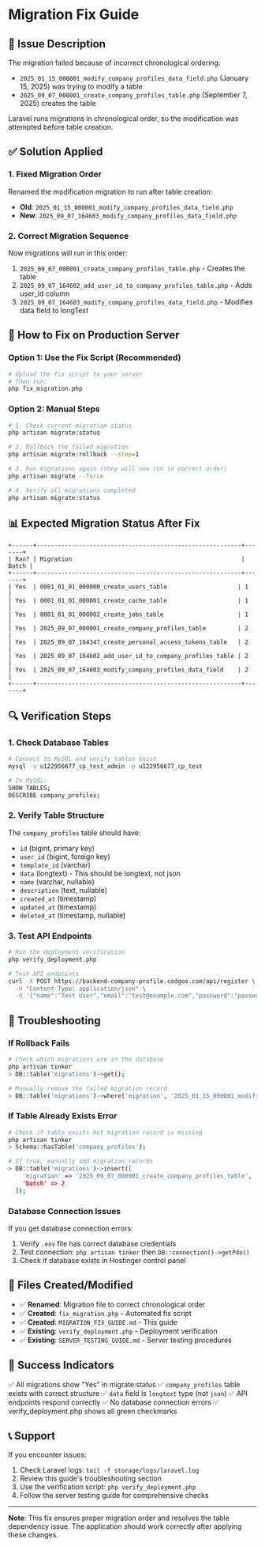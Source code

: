 # Migration Fix Guide

## 🚨 Issue Description

The migration failed because of incorrect chronological ordering:

- `2025_01_15_000001_modify_company_profiles_data_field.php` (January 15, 2025) was trying to modify a table
- `2025_09_07_000001_create_company_profiles_table.php` (September 7, 2025) creates the table

Laravel runs migrations in chronological order, so the modification was attempted before table creation.

## ✅ Solution Applied

### 1. Fixed Migration Order
Renamed the modification migration to run after table creation:
- **Old**: `2025_01_15_000001_modify_company_profiles_data_field.php`
- **New**: `2025_09_07_164603_modify_company_profiles_data_field.php`

### 2. Correct Migration Sequence
Now migrations will run in this order:
1. `2025_09_07_000001_create_company_profiles_table.php` - Creates the table
2. `2025_09_07_164602_add_user_id_to_company_profiles_table.php` - Adds user_id column
3. `2025_09_07_164603_modify_company_profiles_data_field.php` - Modifies data field to longText

## 🔧 How to Fix on Production Server

### Option 1: Use the Fix Script (Recommended)
```bash
# Upload the fix script to your server
# Then run:
php fix_migration.php
```

### Option 2: Manual Steps
```bash
# 1. Check current migration status
php artisan migrate:status

# 2. Rollback the failed migration
php artisan migrate:rollback --step=1

# 3. Run migrations again (they will now run in correct order)
php artisan migrate --force

# 4. Verify all migrations completed
php artisan migrate:status
```

## 📊 Expected Migration Status After Fix

```
+------+----------------------------------------------------------+-------+
| Ran? | Migration                                                | Batch |
+------+----------------------------------------------------------+-------+
| Yes  | 0001_01_01_000000_create_users_table                    | 1     |
| Yes  | 0001_01_01_000001_create_cache_table                    | 1     |
| Yes  | 0001_01_01_000002_create_jobs_table                     | 1     |
| Yes  | 2025_09_07_000001_create_company_profiles_table         | 2     |
| Yes  | 2025_09_07_164347_create_personal_access_tokens_table   | 2     |
| Yes  | 2025_09_07_164602_add_user_id_to_company_profiles_table | 2     |
| Yes  | 2025_09_07_164603_modify_company_profiles_data_field    | 2     |
+------+----------------------------------------------------------+-------+
```

## 🔍 Verification Steps

### 1. Check Database Tables
```bash
# Connect to MySQL and verify tables exist
mysql -u u122956677_cp_test_admin -p u122956677_cp_test

# In MySQL:
SHOW TABLES;
DESCRIBE company_profiles;
```

### 2. Verify Table Structure
The `company_profiles` table should have:
- `id` (bigint, primary key)
- `user_id` (bigint, foreign key)
- `template_id` (varchar)
- `data` (longtext) - This should be longtext, not json
- `name` (varchar, nullable)
- `description` (text, nullable)
- `created_at` (timestamp)
- `updated_at` (timestamp)
- `deleted_at` (timestamp, nullable)

### 3. Test API Endpoints
```bash
# Run the deployment verification
php verify_deployment.php

# Test API endpoints
curl -X POST https://backend-company-profile.codgoo.com/api/register \
  -H "Content-Type: application/json" \
  -d '{"name":"Test User","email":"test@example.com","password":"password123","password_confirmation":"password123"}'
```

## 🚨 Troubleshooting

### If Rollback Fails
```bash
# Check which migrations are in the database
php artisan tinker
> DB::table('migrations')->get();

# Manually remove the failed migration record
> DB::table('migrations')->where('migration', '2025_01_15_000001_modify_company_profiles_data_field')->delete();
```

### If Table Already Exists Error
```bash
# Check if table exists but migration record is missing
php artisan tinker
> Schema::hasTable('company_profiles');

# If true, manually add migration records
> DB::table('migrations')->insert([
    'migration' => '2025_09_07_000001_create_company_profiles_table',
    'batch' => 2
  ]);
```

### Database Connection Issues
If you get database connection errors:
1. Verify `.env` file has correct database credentials
2. Test connection: `php artisan tinker` then `DB::connection()->getPdo()`
3. Check if database exists in Hostinger control panel

## 📁 Files Created/Modified

- ✅ **Renamed**: Migration file to correct chronological order
- ✅ **Created**: `fix_migration.php` - Automated fix script
- ✅ **Created**: `MIGRATION_FIX_GUIDE.md` - This guide
- ✅ **Existing**: `verify_deployment.php` - Deployment verification
- ✅ **Existing**: `SERVER_TESTING_GUIDE.md` - Server testing procedures

## 🎯 Success Indicators

✅ All migrations show "Yes" in migrate:status
✅ `company_profiles` table exists with correct structure
✅ `data` field is `longtext` type (not `json`)
✅ API endpoints respond correctly
✅ No database connection errors
✅ verify_deployment.php shows all green checkmarks

## 📞 Support

If you encounter issues:
1. Check Laravel logs: `tail -f storage/logs/laravel.log`
2. Review this guide's troubleshooting section
3. Use the verification script: `php verify_deployment.php`
4. Follow the server testing guide for comprehensive checks

---

**Note**: This fix ensures proper migration order and resolves the table dependency issue. The application should work correctly after applying these changes.